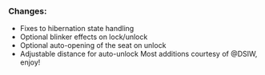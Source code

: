 ### Changes:
- Fixes to hibernation state handling
- Optional blinker effects on lock/unlock
- Optional auto-opening of the seat on unlock
- Adjustable distance for auto-unlock
Most additions courtesy of @DSIW, enjoy!